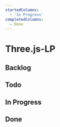 ```yaml
---
startedColumns:
  - 'In Progress'
completedColumns:
  - Done
---
```


# Three.js-LP

## Backlog

## Todo

## In Progress

## Done
